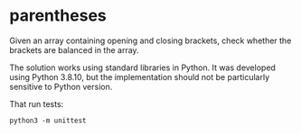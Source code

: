 # parentheses

Giv­en an ar­ray con­tain­ing open­ing and clos­ing brack­ets, check whether the brackets are bal­anced in the ar­ray.

The solution works using standard libraries in Python. It was developed using Python 3.8.10, but the implementation should not be particularly sensitive to Python version.

That run tests:

```
python3 -m unittest
```